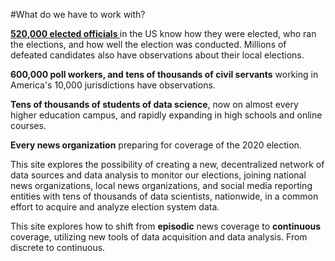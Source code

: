 #What do we have to work with?

**[520,000 elected officials ](https://images.dailykos.com/images/134822/large/Elected_officials.png?1426881549)** in the US know how they were elected, who ran the elections, and how well the election was conducted. Millions of defeated candidates also have observations about their local elections.

**600,000 poll workers, and tens of thousands of civil servants** working in America's 10,000 jurisdictions have observations.

**Tens of thousands of students of data science**, now on almost every higher education campus, and rapidly expanding in high schools and online courses.

**Every news organization** preparing for coverage of the 2020 election.

This site explores the possibility of creating a new, decentralized network of data sources and data analysis to monitor our elections, joining national news organizations, local news organizations, and social media reporting entities with tens of thousands of data scientists, nationwide, in a common effort to acquire and analyze election system data.

This site explores how to shift from **episodic** news coverage to **continuous** coverage, utilizing new tools of data acquisition and data analysis.  From discrete to continuous.
